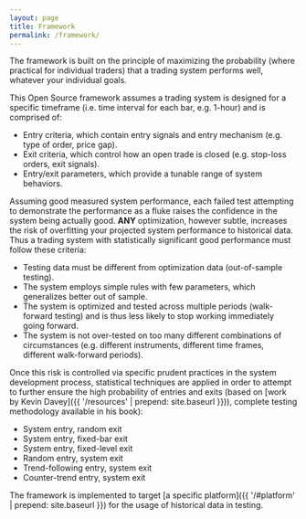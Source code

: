 ```yaml
---
layout: page
title: Framework
permalink: /framework/
---
```


The framework is built on the principle of maximizing the probability (where practical for individual traders) that a trading system performs well, whatever your individual goals.

This Open Source framework assumes a trading system is designed for a specific timeframe (i.e. time interval for each bar, e.g. 1-hour) and is comprised of:

* Entry criteria, which contain entry signals and entry mechanism (e.g. type of order, price gap).
* Exit criteria, which control how an open trade is closed (e.g. stop-loss orders, exit signals).
* Entry/exit parameters, which provide a tunable range of system behaviors.

Assuming good measured system performance, each failed test attempting to demonstrate the performance as a fluke raises the confidence in the system being actually good. **ANY** optimization, however subtle, increases the risk of overfitting your projected system performance to historical data. Thus a trading system with statistically significant good performance must follow these criteria:

* Testing data must be different from optimization data (out-of-sample testing).
* The system employs simple rules with few parameters, which generalizes better out of sample.
* The system is optimized and tested across multiple periods (walk-forward testing) and is thus less likely to stop working immediately going forward.
* The system is not over-tested on too many different combinations of circumstances (e.g. different instruments, different time frames, different walk-forward periods).

Once this risk is controlled via specific prudent practices in the system development process, statistical techniques are applied in order to attempt to further ensure the high probability of entries and exits (based on [work by Kevin Davey]({{ '/resources' | prepend: site.baseurl }})), complete testing methodology available in his book):

* System entry, random exit
* System entry, fixed-bar exit
* System entry, fixed-level exit
* Random entry, system exit
* Trend-following entry, system exit
* Counter-trend entry, system exit

The framework is implemented to target [a specific platform]({{ '/#platform' | prepend: site.baseurl }}) for the usage of historical data in testing.

